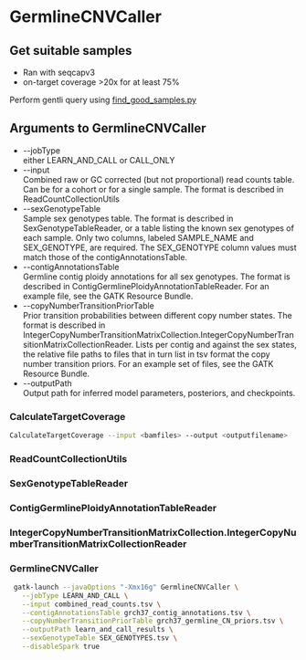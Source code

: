 # GermlineCNVCaller
## Get suitable samples

- Ran with seqcapv3
- on-target coverage >20x for at least 75%

Perform gentli query using [find_good_samples.py](https://github.com/wdecoster/GermlineCNVCaller/blob/master/find_good_samples.py)

## Arguments to GermlineCNVCaller
* --jobType  
either LEARN_AND_CALL or CALL_ONLY
* --input  
Combined raw or GC corrected (but not proportional) read counts table. Can be for a cohort or for a single sample. The format is described in ReadCountCollectionUtils  
* --sexGenotypeTable  
Sample sex genotypes table. The format is described in SexGenotypeTableReader, or a table listing the known sex genotypes of each sample. Only two columns, labeled SAMPLE_NAME and SEX_GENOTYPE, are required. The SEX_GENOTYPE column values must match those of the contigAnnotationsTable.
* --contigAnnotationsTable  
Germline contig ploidy annotations for all sex genotypes. The format is described in ContigGermlinePloidyAnnotationTableReader. For an example file, see the GATK Resource Bundle.
* --copyNumberTransitionPriorTable  
Prior transition probabilities between different copy number states. The format is described in  IntegerCopyNumberTransitionMatrixCollection.IntegerCopyNumberTransitionMatrixCollectionReader. Lists per contig and against the sex states, the relative file paths to files that in turn list in tsv format the copy number transition priors. For an example set of files, see the GATK Resource Bundle.
* --outputPath  
Output path for inferred model parameters, posteriors, and checkpoints.


### CalculateTargetCoverage
```bash
CalculateTargetCoverage --input <bamfiles> --output <outputfilename>
```

### ReadCountCollectionUtils

### SexGenotypeTableReader

### ContigGermlinePloidyAnnotationTableReader

### IntegerCopyNumberTransitionMatrixCollection.IntegerCopyNumberTransitionMatrixCollectionReader

### GermlineCNVCaller

```bash
 gatk-launch --javaOptions "-Xmx16g" GermlineCNVCaller \
   --jobType LEARN_AND_CALL \
   --input combined_read_counts.tsv \
   --contigAnnotationsTable grch37_contig_annotations.tsv \
   --copyNumberTransitionPriorTable grch37_germline_CN_priors.tsv \
   --outputPath learn_and_call_results \
   --sexGenotypeTable SEX_GENOTYPES.tsv \
   --disableSpark true
```
